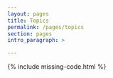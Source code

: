 ```yaml
---
layout: pages
title: Topics
permalink: /pages/topics
section: pages
intro_paragraph: >

---
```


{% include missing-code.html %}
